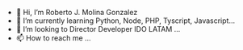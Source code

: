 - 👋 Hi, I’m Roberto J. Molina Gonzalez
- 🌱 I’m currently learning  Python, Node, PHP, Tyscript, Javascript...
- 💞️ I’m looking to Director Developer IDO LATAM ...
- 📫 How to reach me ...

<!---
roberto1529/roberto1529 is a ✨ special ✨ repository because its `README.md` (this file) appears on your GitHub profile.
You can click the Preview link to take a look at your changes.
--->
